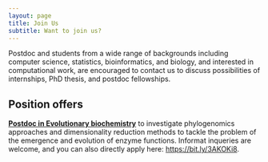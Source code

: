 ```yaml
---
layout: page
title: Join Us
subtitle: Want to join us?
---
```


Postdoc and students from a wide range of backgrounds including computer
science, statistics, bioinformatics, and biology, and interested in
computational work, are encouraged to contact us to discuss possibilities of
internships, PhD thesis, and postdoc fellowships.

## Position offers

**[Postdoc in Evolutionary
  biochemistry](../files/postdoc_evolutionary_biochemistry.pdf)** to
investigate phylogenomics  approaches  and dimensionality  reduction methods
to  tackle  the  problem  of  the  emergence  and  evolution  of enzyme
functions. 
Informat inqueries are welcome, and you can also directly apply here: https://bit.ly/3AKOKi8. 
